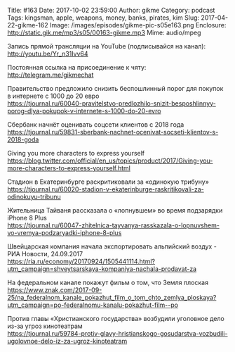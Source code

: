 Title: #163
Date: 2017-10-02 23:59:00
Author: gikme
Category: podcast
Tags: kingsman, apple, weapons, money, banks, pirates, kim
Slug: 2017-04-22-gikme-162
Image: /images/episodes/gikme-pic-s05e163.png
Enclosure: http://static.gik.me/mp3/s05/00163-gikme.mp3
Mime: audio/mpeg

Запись прямой трансляции на YouTube (подписывайся на канал):
<http://youtu.be/Yr_n31Ivv64>

Постоянная ссылка на присоединение к чяту: <http://telegram.me/gikmechat>

Правительство предложило снизить беспошлинный порог для покупок в интернете с 1000 до 20 евро  
<https://tjournal.ru/60040-pravitelstvo-predlozhilo-snizit-besposhlinnyy-porog-dlya-pokupok-v-internete-s-1000-do-20-evro>

Сбербанк начнёт оценивать соцсети клиентов с 2018 года  
<https://tjournal.ru/59831-sberbank-nachnet-ocenivat-socseti-klientov-s-2018-goda>

Giving you more characters to express yourself  
<https://blog.twitter.com/official/en_us/topics/product/2017/Giving-you-more-characters-to-express-yourself.html>

Стадион в Екатеринбурге раскритиковали за «одинокую трибуну»  
<https://tjournal.ru/60020-stadion-v-ekaterinburge-raskritikovali-za-odinokuyu-tribunu>

Жительница Тайваня рассказала о «лопнувшем» во время подзарядки iPhone 8 Plus  
<https://tjournal.ru/60047-zhitelnica-tayvanya-rasskazala-o-lopnuvshem-vo-vremya-podzaryadki-iphone-8-plus>

Швейцарская компания начала экспортировать альпийский воздух - РИА Новости, 24.09.2017 
<https://ria.ru/economy/20170924/1505441114.html?utm_campaign=shveytsarskaya-kompaniya-nachala-prodavat-za>

На федеральном канале покажут фильм о том, что Земля плоская  
<https://www.znak.com/2017-09-25/na_federalnom_kanale_pokazhut_film_o_tom_chto_zemlya_ploskaya?utm_campaign=po-federalnomu-kanalu-pokazhut-film--po>

Против главы «Христианского государства» возбудили уголовное дело из-за угроз кинотеатрам  
<https://tjournal.ru/59784-protiv-glavy-hristianskogo-gosudarstva-vozbudili-ugolovnoe-delo-iz-za-ugroz-kinoteatram>
